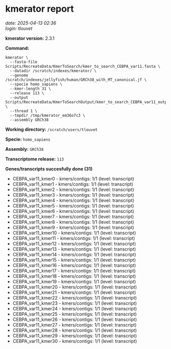 # kmerator report
*date: 2025-04-13 02:36*  
*login: tlouvet*

**kmerator version:** 2.3.1

**Command:**

```
kmerator \
  --fasta-file Scripts/RecreateData/KmerToSearch/kmer_to_search_CEBPA_var11.fasta \
  --datadir /scratch/indexes/kmerator/ \
  --genome /scratch/indexes/jellyfish/human/GRCh38_with_MT_canonical.jf \
  --specie homo_sapiens \
  --kmer-length 31 \
  --release 113 \
  --output Scripts/RecreateData/KmerToSearchOutput/kmer_to_search_CEBPA_var11_output \
  --thread 1 \
  --tmpdir /tmp/kmerator_em36o7c3 \
  --assembly GRCh38
```

**Working directory:** `/scratch/users/tlouvet`

**Specie:** `homo_sapiens`

**Assembly:** `GRCh38`

**Transcriptome release:** `113`

**Genes/transcripts succesfully done (31)**

- CEBPA_var11_kmer0 - kmers/contigs: 1/1 (level: transcript)
- CEBPA_var11_kmer1 - kmers/contigs: 1/1 (level: transcript)
- CEBPA_var11_kmer2 - kmers/contigs: 1/1 (level: transcript)
- CEBPA_var11_kmer3 - kmers/contigs: 1/1 (level: transcript)
- CEBPA_var11_kmer4 - kmers/contigs: 1/1 (level: transcript)
- CEBPA_var11_kmer5 - kmers/contigs: 1/1 (level: transcript)
- CEBPA_var11_kmer6 - kmers/contigs: 1/1 (level: transcript)
- CEBPA_var11_kmer7 - kmers/contigs: 1/1 (level: transcript)
- CEBPA_var11_kmer8 - kmers/contigs: 1/1 (level: transcript)
- CEBPA_var11_kmer9 - kmers/contigs: 1/1 (level: transcript)
- CEBPA_var11_kmer10 - kmers/contigs: 1/1 (level: transcript)
- CEBPA_var11_kmer11 - kmers/contigs: 1/1 (level: transcript)
- CEBPA_var11_kmer12 - kmers/contigs: 1/1 (level: transcript)
- CEBPA_var11_kmer13 - kmers/contigs: 1/1 (level: transcript)
- CEBPA_var11_kmer14 - kmers/contigs: 1/1 (level: transcript)
- CEBPA_var11_kmer15 - kmers/contigs: 1/1 (level: transcript)
- CEBPA_var11_kmer16 - kmers/contigs: 1/1 (level: transcript)
- CEBPA_var11_kmer17 - kmers/contigs: 1/1 (level: transcript)
- CEBPA_var11_kmer18 - kmers/contigs: 1/1 (level: transcript)
- CEBPA_var11_kmer19 - kmers/contigs: 1/1 (level: transcript)
- CEBPA_var11_kmer20 - kmers/contigs: 1/1 (level: transcript)
- CEBPA_var11_kmer21 - kmers/contigs: 1/1 (level: transcript)
- CEBPA_var11_kmer22 - kmers/contigs: 1/1 (level: transcript)
- CEBPA_var11_kmer23 - kmers/contigs: 1/1 (level: transcript)
- CEBPA_var11_kmer24 - kmers/contigs: 1/1 (level: transcript)
- CEBPA_var11_kmer25 - kmers/contigs: 1/1 (level: transcript)
- CEBPA_var11_kmer26 - kmers/contigs: 1/1 (level: transcript)
- CEBPA_var11_kmer27 - kmers/contigs: 1/1 (level: transcript)
- CEBPA_var11_kmer28 - kmers/contigs: 1/1 (level: transcript)
- CEBPA_var11_kmer29 - kmers/contigs: 1/1 (level: transcript)
- CEBPA_var11_kmer30 - kmers/contigs: 1/1 (level: transcript)
